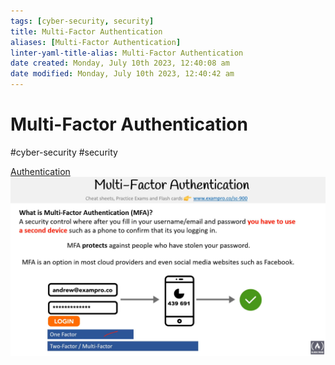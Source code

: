 ```yaml
---
tags: [cyber-security, security]
title: Multi-Factor Authentication
aliases: [Multi-Factor Authentication]
linter-yaml-title-alias: Multi-Factor Authentication
date created: Monday, July 10th 2023, 12:40:08 am
date modified: Monday, July 10th 2023, 12:40:42 am
---
```

# Multi-Factor Authentication
#cyber-security #security 


[Authentication](Cyber%20Security/Cloud%20Security/Authentication.md)
![](Attachments/Pasted%20image%2020230609193819.png)